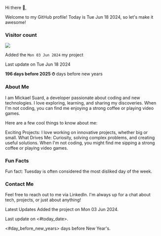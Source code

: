 

Hi there 👋,

Welcome to my GitHub profile! Today is Tue Jun 18 2024, so let's make it awesome!

### Visitor count

<img src="https://profile-counter.glitch.me/MickaelSuard/count.svg" />

Added the `Mon 03 Jun 2024` my project

Last update on Tue Jun 18 2024

**196 days before 2025 ⏱** days before new years


### About Me
I am Mickael Suard, a developer passionate about coding and new technologies. 
I love exploring, learning, and sharing my discoveries. 
When I'm not coding, you can find me enjoying a strong coffee or playing video games.

Here are a few cool things to know about me:

Exciting Projects: I love working on innovative projects, whether big or small.
What Drives Me: Curiosity, solving complex problems, and creating useful solutions.
When I'm not coding, you might find me sipping a strong coffee or playing video games.

### Fun Facts
Fun fact: Tuesday is often considered the most disliked day of the week.

### Contact Me
Feel free to reach out to me via LinkedIn. I'm always up for a chat about tech, projects, or just about anything!

Latest Updates
Added the project on Mon 03 Jun 2024.

Last update on <#today_date>.

<#day_before_new_years> days before New Year's.

